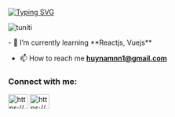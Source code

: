 <a href="https://git.io/typing-svg"><img src="https://readme-typing-svg.demolab.com?font=Fira+Code&pause=1000&center=sai&vCenter=sai&multiline=true&repeat=%C4%90%C3%9ANG+V%E1%BA%ACY&width=435&height=60&lines=Hi+%F0%9F%91%8B%2C+I'm+Nam;A+passionate+frontend+developer" alt="Typing SVG" /></a>
<p align="left"> <img src="https://komarev.com/ghpvc/?username=tuniti&label=Profile%20views&color=0e75b6&style=flat" alt="tuniti" /> </p>
- 🌱 I’m currently learning **Reactjs, Vuejs**

- 📫 How to reach me **huynamnn1@gmail.com**

<h3 align="left">Connect with me:</h3>
<p align="left">
<a href="https://www.facebook.com/wy.ket.29" target="blank"><img align="center" src="https://raw.githubusercontent.com/rahuldkjain/github-profile-readme-generator/master/src/images/icons/Social/facebook.svg" alt="https://www.facebook.com/wy.ket.29" height="30" width="40" /></a>
<a href="https://www.instagram.com/namhyy29/" target="blank"><img align="center" src="https://raw.githubusercontent.com/rahuldkjain/github-profile-readme-generator/master/src/images/icons/Social/instagram.svg" alt="https://www.instagram.com/namhyy29/" height="30" width="40" /></a>
</p>
